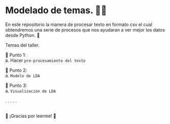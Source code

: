 # Modelado de temas. 🧛‍♂️ 

En este repositorio la manera de procesar texto en formato csv el cual obtendremos una serie de procesos que nos ayudaran a ver mejor los datos desde Python. 🐍

Temas del taller.


👻 Punto 1:
<br> a. Hacer `pre-procesamiento del texto`

👻 Punto 2:
<br> a. `Modelo de LDA`

👻 Punto 3:
<br> a. `Visualización de LDA`
    
.
.
.
.
.

<br> 🦉 ¡Gracias por leerme! 🦉
